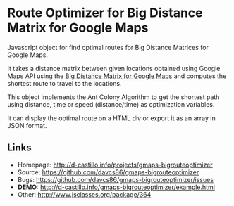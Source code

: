 Route Optimizer for Big Distance Matrix for Google Maps
=======================

Javascript object for find optimal routes for Big Distance Matrices for Google Maps.

It takes a distance matrix between given locations obtained using Google Maps API using the <a href="https://github.com/davcs86/gmaps-bigdistancematrix" target="_blank">Big Distance Matrix for Google Maps</a> and computes the shortest route to travel to the locations.

This object implements the Ant Colony Algorithm to get the shortest path using distance, time or speed (distance/time) as optimization variables.

It can display the optimal route on a HTML div or export it as an array in JSON format.

## Links

* Homepage: <http://d-castillo.info/projects/gmaps-bigrouteoptimizer>
* Source: <https://github.com/davcs86/gmaps-bigrouteoptimizer>
* Bugs:   <https://github.com/davcs86/gmaps-bigrouteoptimizer/issues>
* **DEMO:** <http://d-castillo.info/gmaps-bigrouteoptimizer/example.html>
* Other: <http://www.jsclasses.org/package/364>

